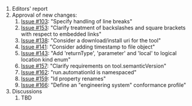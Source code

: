 1. Editors' report
1. Approval of new changes:
    1. [Issue #103](https://github.com/oasis-tcs/sarif-spec/issues/103): "Specify handling of line breaks"
    1. [Issue #153](https://github.com/oasis-tcs/sarif-spec/issues/153): "Clarify treatment of backslashes and square brackets with respect to embedded links"
    1. [Issue #138](https://github.com/oasis-tcs/sarif-spec/issues/138): "Consider a download/install uri for the tool"
    1. [Issue #141](https://github.com/oasis-tcs/sarif-spec/issues/141): "Consider adding timestamp to file object"
    1. [Issue #143](https://github.com/oasis-tcs/sarif-spec/issues/143): "Add 'returnType', 'parameter' and 'local' to logical location kind enum"
    1. [Issue #157](https://github.com/oasis-tcs/sarif-spec/issues/157): "Clarify requirements on tool.semanticVersion"
    1. [Issue #162](https://github.com/oasis-tcs/sarif-spec/issues/162): "run.automationId is namespaced"
    1. [Issue #159](https://github.com/oasis-tcs/sarif-spec/issues/159): "Id property renames"
    1. [Issue #166](https://github.com/oasis-tcs/sarif-spec/issues/166): "Define an "engineering system" conformance profile"
1. Discussions
    1. TBD
